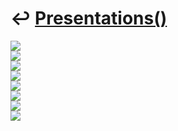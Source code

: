 # ↩️ [Presentations()](https://cpp-red-lion.github.io/presentations/list.html)

![](IMG_3472.jpg)  
![](IMG_3475.jpg)  
![](IMG_3478.jpg)  
![](IMG_3483.jpg)  
![](IMG_3493.jpg)  
![](IMG_3497.jpg)  
![](IMG_3499.jpg)  
![](IMG_4678.jpg)  
